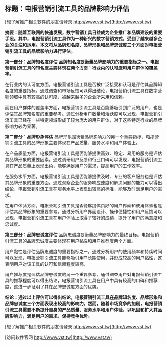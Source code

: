 ## **标题：电报营销引流工具的品牌影响力评估**

[想了解推广相关软件的朋友请登录 http://www.vst.tw](http://www.vst.tw)

**摘要：随着互联网的快速发展，数字营销工具日益成为企业推广和品牌建设的重要手段。其中，电报营销引流工具作为一种新兴的数字营销方式，受到了越来越多企业的关注和运用。本文将从品牌知名度、品牌形象和品牌忠诚度三个方面对电报营销引流工具的品牌影响力进行评估。**

**第一部分：品牌知名度评估**
**品牌知名度是衡量品牌影响力的重要指标之一。电报营销引流工具的知名度主要体现在两个方面：行业内的认可度和用户群体的覆盖率。**

在行业内的认可度方面，电报营销引流工具是否被广泛接受和认可是评估其品牌知名度的重要指标。通过调查和市场反馈可以得出结论，电报营销引流工具在数字营销领域中具有较高的认可度，被越来越多的企业所采用和信赖。

而在用户群体的覆盖率方面，电报营销引流工具是否能够吸引到广泛的用户，也是评估其品牌知名度的重要参考。通过分析用户数量和活跃度可以发现，电报营销引流工具已经在一些特定领域形成了较为庞大的用户群体，对于这些特定行业的品牌影响力较为显著。

**第二部分：品牌形象评估**
品牌形象是衡量品牌影响力的另一个重要指标。电报营销引流工具的品牌形象主要体现在产品质量、服务水平和用户体验上。

在产品质量方面，电报营销引流工具是否能够提供高效、稳定、易用的服务是评估其品牌形象的重要因素。通过调研用户反馈和行业口碑可以发现，电报营销引流工具在产品质量上表现出色，能够满足用户的需求，提高用户的工作效率。

在服务水平方面，电报营销引流工具是否能够提供及时、专业的客户服务也是评估其品牌形象的重要方面。通过观察企业的服务响应速度和解决问题的能力可以得出结论，电报营销引流工具在服务水平上表现出较高的标准，能够及时满足用户的需求。

在用户体验方面，电报营销引流工具是否能够提供良好的用户界面和使用体验也是评估其品牌形象的重要参考。通过分析用户界面设计、操作便捷性和用户反馈可以发现，电报营销引流工具在用户体验上取得了较好的成绩，提升了用户的满意度和忠诚度。

**第三部分：品牌忠诚度评估**
品牌忠诚度是衡量品牌影响力的最终目标。电报营销引流工具的品牌忠诚度主要体现在用户黏性和用户推荐度两个方面。

用户黏性是评估品牌忠诚度的重要指标之一。通过分析用户的使用频率和持续时间可以发现，电报营销引流工具能够吸引用户长期使用，并形成较高的用户黏性，这表明用户对该工具的认可和信赖程度较高。

用户推荐度是评估品牌忠诚度的另一个重要参考。通过调查用户对电报营销引流工具的推荐程度可以得出结论，电报营销引流工具在用户中具有较高的口碑和推荐度，这进一步证明了其在品牌忠诚度方面的优势。

**结论：通过以上评估可以得出结论，电报营销引流工具在品牌知名度、品牌形象和品牌忠诚度三个方面表现出较高的影响力。然而，随着市场竞争的加剧，电报营销引流工具需要不断提升自身的产品质量、服务水平和用户体验，以巩固和扩大其品牌影响力，满足用户的需求，保持竞争优势。**

[想了解推广相关软件的朋友请登录 http://www.vst.tw](http://www.vst.tw)


[访问软件官网 http://www.vst.tw](http://www.vst.tw)
